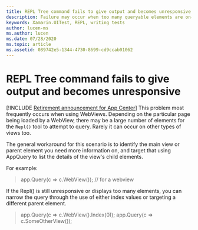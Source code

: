```yaml
---
title: REPL Tree command fails to give output and becomes unresponsive on complex views
description: Failure may occur when too many queryable elements are on-screen
keywords: Xamarin.UITest, REPL, writing tests
author: lucen-ms
ms.author: lucen
ms.date: 07/28/2020
ms.topic: article
ms.assetid: 089742e5-1344-4730-8699-cd9ccab01062
---
```


# REPL Tree command fails to give output and becomes unresponsive
[!INCLUDE [Retirement announcement for App Center](~/includes/retirement.md)]
This problem most frequently occurs when using WebViews. Depending on the particular page being loaded by a WebView, there may be a large number of elements for the `Repl()` tool to attempt to query. Rarely it can occur on other types of views too.

The general workaround for this scenario is to identify the main view or parent element you need more information on, and target that using AppQuery to list the details of the view's child elements. 

For example:
> app.Query(c => c.WebView()); // for a webview

If the Repl() is still unresponsive or displays too many elements, you can narrow the query through the use of either index values or targeting a different parent element.

> app.Query(c => c.WebView().Index(0));
> app.Query(c => c.SomeOtherView());
